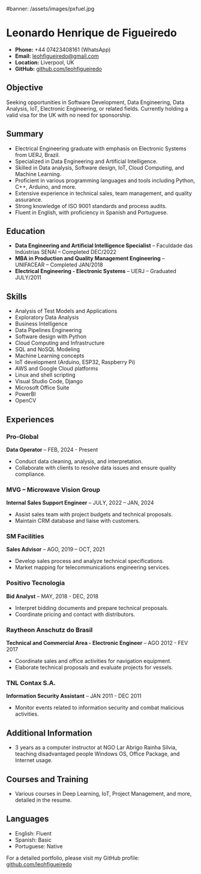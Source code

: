 #banner: /assets/images/pxfuel.jpg

# Leonardo Henrique de Figueiredo

- **Phone:** +44 07423408161 (WhatsApp)
- **Email:** leohfigueiredo@gmail.com
- **Location:** Liverpool, UK
- **GitHub:** [github.com/leohfigueiredo](https://github.com/leohfigueiredo)

## Objective
Seeking opportunities in Software Development, Data Engineering, Data Analysis, IoT, Electronic Engineering, or related fields. Currently holding a valid visa for the UK with no need for sponsorship.

## Summary
- Electrical Engineering graduate with emphasis on Electronic Systems from UERJ, Brazil.
- Specialized in Data Engineering and Artificial Intelligence.
- Skilled in Data analysis, Software design, IoT, Cloud Computing, and Machine Learning.
- Proficient in various programming languages and tools including Python, C++, Arduino, and more.
- Extensive experience in technical sales, team management, and quality assurance.
- Strong knowledge of ISO 9001 standards and process audits.
- Fluent in English, with proficiency in Spanish and Portuguese.

## Education
- **Data Engineering and Artificial Intelligence Specialist** – Faculdade das Indústrias SENAI – Completed DEC/2022
- **MBA in Production and Quality Management Engineering** – UNIFACEAR – Completed JAN/2018
- **Electrical Engineering - Electronic Systems** – UERJ – Graduated JULY/2011

## Skills
- Analysis of Test Models and Applications
- Exploratory Data Analysis
- Business Intelligence
- Data Pipelines Engineering
- Software design with Python
- Cloud Computing and Infrastructure
- SQL and NoSQL Modeling
- Machine Learning concepts
- IoT development (Arduino, ESP32, Raspberry Pi)
- AWS and Google Cloud platforms
- Linux and shell scripting
- Visual Studio Code, Django
- Microsoft Office Suite
- PowerBI
- OpenCV

## Experiences
### Pro-Global
**Data Operator** – FEB, 2024 - Present
- Conduct data cleaning, analysis, and interpretation.
- Collaborate with clients to resolve data issues and ensure quality compliance.

### MVG – Microwave Vision Group
**Internal Sales Support Engineer** – JULY, 2022 – JAN, 2024
- Assist sales team with project budgets and technical proposals.
- Maintain CRM database and liaise with customers.

### SM Facilities
**Sales Advisor** – AGO, 2019 – OCT, 2021
- Develop sales process and analyze technical specifications.
- Market mapping for telecommunications engineering services.

### Positivo Tecnologia
**Bid Analyst** – MAY, 2018 - DEC, 2018
- Interpret bidding documents and prepare technical proposals.
- Coordinate pricing and contact with distributors.

### Raytheon Anschutz do Brasil
**Technical and Commercial Area - Electronic Engineer** – AGO 2012 - FEV 2017
- Coordinate sales and office activities for navigation equipment.
- Elaborate technical proposals and evaluate projects for vessels.

### TNL Contax S.A.
**Information Security Assistant** – JAN 2011 - DEC 2011
- Monitor events related to information security and combat malicious activities.

## Additional Information
- 3 years as a computer instructor at NGO Lar Abrigo Rainha Sílvia, teaching disadvantaged people Windows OS, Office Package, and Internet usage.

## Courses and Training
- Various courses in Deep Learning, IoT, Project Management, and more, detailed in the resume.

## Languages
- English: Fluent
- Spanish: Basic
- Portuguese: Native

For a detailed portfolio, please visit my GitHub profile: [github.com/leohfigueiredo](https://github.com/leohfigueiredo)
